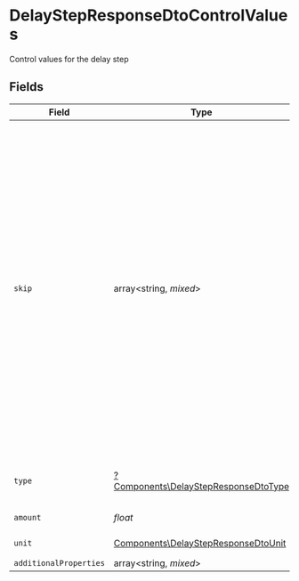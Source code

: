 # DelayStepResponseDtoControlValues

Control values for the delay step


## Fields

| Field                                                                                                                                                                                                        | Type                                                                                                                                                                                                         | Required                                                                                                                                                                                                     | Description                                                                                                                                                                                                  | Example                                                                                                                                                                                                      |
| ------------------------------------------------------------------------------------------------------------------------------------------------------------------------------------------------------------ | ------------------------------------------------------------------------------------------------------------------------------------------------------------------------------------------------------------ | ------------------------------------------------------------------------------------------------------------------------------------------------------------------------------------------------------------ | ------------------------------------------------------------------------------------------------------------------------------------------------------------------------------------------------------------ | ------------------------------------------------------------------------------------------------------------------------------------------------------------------------------------------------------------ |
| `skip`                                                                                                                                                                                                       | array<string, *mixed*>                                                                                                                                                                                       | :heavy_minus_sign:                                                                                                                                                                                           | JSONLogic filter conditions for conditionally skipping the step execution. Supports complex logical operations with AND, OR, and comparison operators. See https://jsonlogic.com/ for full typing reference. | {<br/>"and": [<br/>{<br/>"==": [<br/>{<br/>"var": "payload.tier"<br/>},<br/>"pro"<br/>]<br/>},<br/>{<br/>"==": [<br/>{<br/>"var": "subscriber.data.role"<br/>},<br/>"admin"<br/>]<br/>},<br/>{<br/>"\u003e": [<br/>{<br/>"var": "payload.amount"<br/>},<br/>"4"<br/>]<br/>}<br/>]<br/>} |
| `type`                                                                                                                                                                                                       | [?Components\DelayStepResponseDtoType](../../Models/Components/DelayStepResponseDtoType.md)                                                                                                                  | :heavy_minus_sign:                                                                                                                                                                                           | Type of the delay. Currently only 'regular' is supported by the schema.                                                                                                                                      |                                                                                                                                                                                                              |
| `amount`                                                                                                                                                                                                     | *float*                                                                                                                                                                                                      | :heavy_check_mark:                                                                                                                                                                                           | Amount of time to delay.                                                                                                                                                                                     |                                                                                                                                                                                                              |
| `unit`                                                                                                                                                                                                       | [Components\DelayStepResponseDtoUnit](../../Models/Components/DelayStepResponseDtoUnit.md)                                                                                                                   | :heavy_check_mark:                                                                                                                                                                                           | Unit of time for the delay amount.                                                                                                                                                                           |                                                                                                                                                                                                              |
| `additionalProperties`                                                                                                                                                                                       | array<string, *mixed*>                                                                                                                                                                                       | :heavy_minus_sign:                                                                                                                                                                                           | N/A                                                                                                                                                                                                          |                                                                                                                                                                                                              |